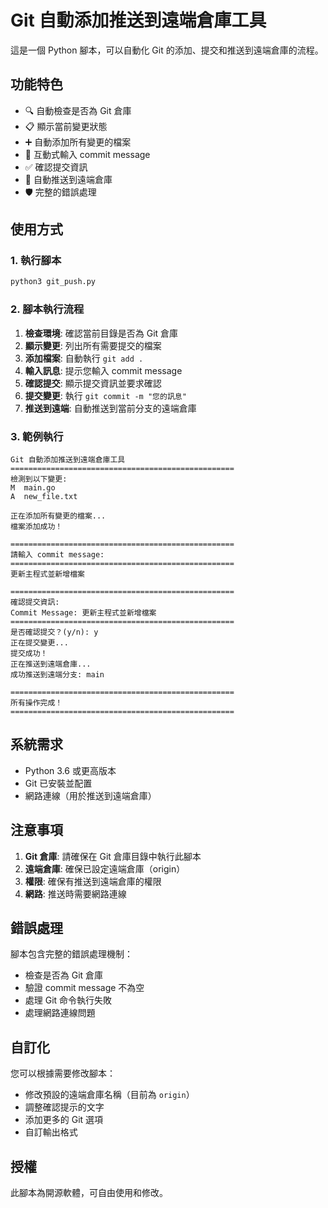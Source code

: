 # Git 自動添加推送到遠端倉庫工具

這是一個 Python 腳本，可以自動化 Git 的添加、提交和推送到遠端倉庫的流程。

## 功能特色

- 🔍 自動檢查是否為 Git 倉庫
- 📋 顯示當前變更狀態
- ➕ 自動添加所有變更的檔案
- 💬 互動式輸入 commit message
- ✅ 確認提交資訊
- 🚀 自動推送到遠端倉庫
- 🛡️ 完整的錯誤處理

## 使用方式

### 1. 執行腳本

```bash
python3 git_push.py
```

### 2. 腳本執行流程

1. **檢查環境**: 確認當前目錄是否為 Git 倉庫
2. **顯示變更**: 列出所有需要提交的檔案
3. **添加檔案**: 自動執行 `git add .`
4. **輸入訊息**: 提示您輸入 commit message
5. **確認提交**: 顯示提交資訊並要求確認
6. **提交變更**: 執行 `git commit -m "您的訊息"`
7. **推送到遠端**: 自動推送到當前分支的遠端倉庫

### 3. 範例執行

```
Git 自動添加推送到遠端倉庫工具
==================================================
檢測到以下變更:
M  main.go
A  new_file.txt

正在添加所有變更的檔案...
檔案添加成功！

==================================================
請輸入 commit message:
==================================================
更新主程式並新增檔案

==================================================
確認提交資訊:
Commit Message: 更新主程式並新增檔案
==================================================
是否確認提交？(y/n): y
正在提交變更...
提交成功！
正在推送到遠端倉庫...
成功推送到遠端分支: main

==================================================
所有操作完成！
==================================================
```

## 系統需求

- Python 3.6 或更高版本
- Git 已安裝並配置
- 網路連線（用於推送到遠端倉庫）

## 注意事項

1. **Git 倉庫**: 請確保在 Git 倉庫目錄中執行此腳本
2. **遠端倉庫**: 確保已設定遠端倉庫（origin）
3. **權限**: 確保有推送到遠端倉庫的權限
4. **網路**: 推送時需要網路連線

## 錯誤處理

腳本包含完整的錯誤處理機制：

- 檢查是否為 Git 倉庫
- 驗證 commit message 不為空
- 處理 Git 命令執行失敗
- 處理網路連線問題

## 自訂化

您可以根據需要修改腳本：

- 修改預設的遠端倉庫名稱（目前為 `origin`）
- 調整確認提示的文字
- 添加更多的 Git 選項
- 自訂輸出格式

## 授權

此腳本為開源軟體，可自由使用和修改。
